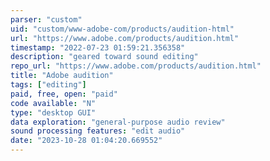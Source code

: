 ```yaml
---
parser: "custom"
uid: "custom/www-adobe-com/products/audition-html"
url: "https://www.adobe.com/products/audition.html"
timestamp: "2022-07-23 01:59:21.356358"
description: "geared toward sound editing"
repo_url: "https://www.adobe.com/products/audition.html"
title: "Adobe audition"
tags: ["editing"]
paid, free, open: "paid"
code available: "N"
type: "desktop GUI"
data exploration: "general-purpose audio review"
sound processing features: "edit audio"
date: "2023-10-28 01:04:20.669552"
---
```

